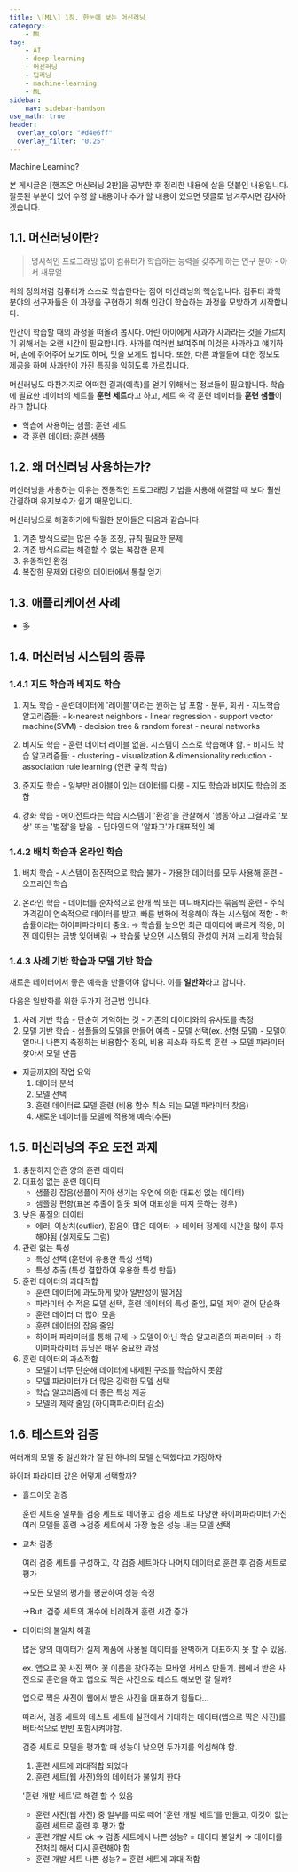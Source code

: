 ```yaml
---
title: \[ML\] 1장. 한눈에 보는 머신러닝
category:
    - ML
tag:
    - AI
    - deep-learning
    - 머신러닝
    - 딥러닝
    - machine-learning
    - ML
sidebar:
    nav: sidebar-handson
use_math: true
header:
  overlay_color: "#d4e6ff"
  overlay_filter: "0.25"
---
```


Machine Learning?

본 게시글은 [핸즈온 머신러닝 2판]을 공부한 후 정리한 내용에 살을 덧붙인 내용입니다. 잘못된 부분이 있어 수정 할 내용이나 추가 할 내용이 있으면 댓글로 남겨주시면 감사하겠습니다.

## 1.1. 머신러닝이란?

> 명시적인 프로그래밍 없이 컴퓨터가 학습하는 능력을 갖추게 하는 연구 분야 - 아서 새뮤얼

위의 정의처럼 컴퓨터가 스스로 학습한다는 점이 머신러닝의 핵심입니다. 컴퓨터 과학 분야의 선구자들은 이 과정을 구현하기 위해 인간이 학습하는 과정을 모방하기 시작합니다.

인간이 학습할 때의 과정을 떠올려 봅시다. 어린 아이에게 사과가 사과라는 것을 가르치기 위해서는 오랜 시간이 필요합니다. 사과를 여러번 보여주며 이것은 사과라고 얘기하며, 손에 쥐어주어 보기도 하며, 맛을 보게도 합니다. 또한, 다른 과일들에 대한 정보도 제공을 하며 사과만이 가진 특징을 익히도록 가르칩니다. 

머신러닝도 마찬가지로 어떠한 결과(예측)를 얻기 위해서는 정보들이 필요합니다. 학습에 필요한 데이터의 세트를 **훈련 세트**라고 하고, 세트 속 각 훈련 데이터를 **훈련 샘플**이라고 합니다.

- 학습에 사용하는 샘플: 훈련 세트
- 각 훈련 데이터: 훈련 샘플

## 1.2. 왜 머신러닝 사용하는가?

머신러닝을 사용하는 이유는 전통적인 프로그래밍 기법을 사용해 해결할 때 보다 훨씬 간결하며 유지보수가 쉽기 때문입니다.


머신러닝으로 해결하기에 탁월한 분야들은 다음과 같습니다.
1. 기존 방식으로는 많은 수동 조정, 규칙 필요한 문제
2. 기존 방식으로는 해결할 수 없는 복잡한 문제
3. 유동적인 환경
4. 복잡한 문제와 대량의 데이터에서 통찰 얻기

## 1.3. 애플리케이션 사례

- 多

## 1.4. 머신러닝 시스템의 종류

### 1.4.1 지도 학습과 비지도 학습

1. 지도 학습
        - 훈련데이터에 '레이블'이라는 원하는 답 포함
        - 분류, 회귀
        - 지도학습 알고리즘들:
        - k-nearest neighbors
        - linear regression
        - support vector machine(SVM)
        - decision tree & random forest
        - neural networks

2. 비지도 학습
        - 훈련 데이터 레이블 없음. 시스템이 스스로 학습해야 함.
        - 비지도 학습 알고리즘들:
        - clustering
        - visualization & dimensionality reduction
        - association rule learning (연관 규칙 학습)

3. 준지도 학습
        - 일부만 레이블이 있는 데이터를 다룸
        - 지도 학습과 비지도 학습의 조합

4. 강화 학습
        - 에이전트라는 학습 시스템이 '환경'을 관찰해서 '행동'하고 그결과로 
        '보상' 또는 '벌점'을 받음.
        - 딥마인드의 '알파고'가 대표적인 예

### 1.4.2 배치 학습과 온라인 학습

1. 배치 학습
        - 시스템이 점진적으로 학습 불가
        - 가용한 데이터를 모두 사용해 훈련
        - 오프라인 학습

2. 온라인 학습
        - 데이터를 순차적으로 한개 씩 또는 미니배치라는 묶음씩 훈련
        - 주식가격같이 연속적으로 데이터를 받고, 빠른 변화에 적응해야 하는 시스템에 적합
        - 학습률이라는 하이퍼파라미터 중요:
        → 학습률 높으면 최근 데이터에 빠르게 적용, 이전 데이턴는 금방 잊어버림
        → 학습률 낮으면 시스템의 관성이 커져 느리게 학습됨

### 1.4.3 사례 기반 학습과 모델 기반 학습 

새로운 데이터에서 좋은 예측을 만들어야 합니다. 이를 **일반화**라고 합니다.

다음은 일반화를 위한 두가지 접근법 입니다.

1. 사례 기반 학습
        - 단순히 기억하는 것
        - 기존의 데이터와의 유사도를 측정
2. 모델 기반 학습
        - 샘플들의 모델을 만들어 예측
        - 모델 선택(ex. 선형 모델)
        - 모델이 얼마나 나쁜지 측정하는 비용함수 정의, 비용 최소화 하도록 훈련
        → 모델 파라미터 찾아서 모델 만듬

- 지금까지의 작업 요약
    1. 데이터 분석
    2. 모델 선택
    3. 훈련 데이터로 모델 훈련 (비용 함수 최소 되는 모델 파라미터 찾음)
    4. 새로운 데이터를 모델에 적용해 예측(추론)

## 1.5. 머신러닝의 주요 도전 과제

1. 충분하지 안흔 양의 훈련 데이터
2. 대표성 없는 훈련 데이터
    - 샘플링 잡음(샘플이 작아 생기는 우연에 의한 대표성 없는 데이터)
    - 샘플링 편향(표본 추출이 잘못 되어 대표성을 띠지 못하는 경우)
3. 낮은 품질의 데이터
    - 에러, 이상치(outlier), 잡음이 많은 데이터
    → 데이터 정제에 시간을 많이 투자해야됨 (실제로도 그럼)
4. 관련 없는 특성
    - 특성 선택 (훈련에 유용한 특성 선택)
    - 특성 추출 (특성 결합하여 유용한 특성 만듬)
5. 훈련 데이터의 과대적합
    - 훈련 데이터에 과도하게 맞아 일반성이 떨어짐
    - 파라미터 수 적은 모델 선택, 훈련 데이터의 특성 줄임, 모델 제약 걸어 단순화
    - 훈련 데이터 더 많이 모음
    - 훈련 데이터의 잡음 줄임
    - 하이퍼 파라미터를 통해 규제
    → 모델이 아닌 학습 알고리즘의 파라미터
    → 하이퍼파라미터 튜닝은 매우 중요한 과정
6. 훈련 데이터의 과소적합
    - 모델이 너무 단순해 데이터에 내제된 구조를 학습하지 못함
    - 모델 파라미터가 더 많은 강력한 모델 선택
    - 학습 알고리즘에 더 좋은 특성 제공
    - 모델의 제약 줄임 (하이퍼파라미터 감소)

## 1.6. 테스트와 검증

여러개의 모델 중 일반화가 잘 된 하나의 모델 선택했다고 가정하자

하이퍼 파라미터 값은 어떻게 선택할까?

- 홀드아웃 검증

    훈련 세트중 일부를 검증 세트로 떼어놓고 검증 세트로 다양한 하이퍼파라미터
    가진 여러 모델들 훈련
    →검증 세트에서 가장 높은 성능 내는 모델 선택

- 교차 검증

    여러 검증 세트를 구성하고, 각 검증 세트마다 나머지 데이터로 훈련 후 검증 세트로 평가

    →모든 모델의 평가를 평균하여 성능 측정

    →But, 검증 세트의 개수에 비례하게 훈련 시간 증가

- 데이터의 불일치 해결

    많은 양의 데이터가 실제 제품에 사용될 데이터를 완벽하게 대표하지 못 할 수 있음.

    ex. 앱으로 꽃 사진 찍어 꽃 이름을 찾아주는 모바일 서비스 만들기.
    웹에서 받은 사진으로 훈련을 하고 앱으로 찍은 사진으로 테스트 해보면 잘 될까?

    앱으로 찍은 사진이 웹에서 받은 사진을 대표하기 힘들다...

    따라서, 검증 세트와 테스트 세트에 실전에서 기대하는 데이터(앱으로 찍은 사진)를 배타적으로 반반 포함시켜야함.

    검증 세트로 모델을 평가할 때 성능이 낮으면 두가지를 의심해야 함.

    1. 훈련 세트에 과대적합 되었다
    2. 훈련 세트(웹 사진)와의 데이터가 불일치 한다

    '훈련 개발 세트'로 해결 할 수 있음

    - 훈련 사진(웹 사진) 중 일부를 따로 떼어 '훈련 개발 세트'를 만들고, 이것이 없는 훈련 세트로 훈련 후 평가 함
    - 훈련 개발 세트 ok → 검증 세트에서 나쁜 성능? = 데이터 불일치
    → 데이터를 전처리 해서 다시 훈련해야 함
    - 훈련 개발 세트 나쁜 성능? = 훈련 세트에 과대 적합